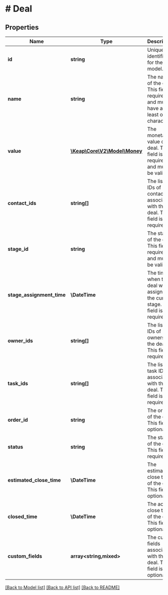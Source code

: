 # # Deal

## Properties

Name | Type | Description | Notes
------------ | ------------- | ------------- | -------------
**id** | **string** | Unique identifier for the model. | [optional]
**name** | **string** | The name of the deal. This field is required and must have at least one character. |
**value** | [**\Keap\Core\V2\Model\Money**](Money.md) | The monetary value of the deal. This field is required and must be valid. |
**contact_ids** | **string[]** | The list of IDs of contacts associated with the deal. This field is required. |
**stage_id** | **string** | The stage of the deal. This field is required and must be valid. |
**stage_assignment_time** | **\DateTime** | The time when the deal was assigned to the current stage. This field is required. |
**owner_ids** | **string[]** | The list of IDs of owners of the deal. This field is required. | [optional]
**task_ids** | **string[]** | The list of task IDs associated with the deal. This field is required. |
**order_id** | **string** | The order of the deal. This field is optional. | [optional]
**status** | **string** | The status of the deal. This field is required. |
**estimated_close_time** | **\DateTime** | The estimated close time of the deal. This field is optional. | [optional]
**closed_time** | **\DateTime** | The actual close time of the deal. This field is optional. | [optional]
**custom_fields** | **array<string,mixed>** | The custom fields associated with the deal. This field is optional. | [optional]

[[Back to Model list]](../../README.md#models) [[Back to API list]](../../README.md#endpoints) [[Back to README]](../../README.md)
